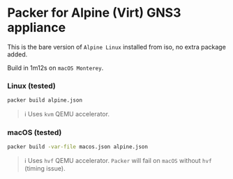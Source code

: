 # Packer for Alpine (Virt) GNS3 appliance

This is the bare version of `Alpine Linux` installed from iso, no extra package added.

Build in 1m12s on `macOS Monterey`.

### Linux (tested)

```bash
packer build alpine.json
```

> :information_source: Uses `kvm` QEMU accelerator.


### macOS (tested)

```bash
packer build -var-file macos.json alpine.json
```

> :information_source: Uses `hvf` QEMU accelerator. `Packer` will fail on `macOS` without `hvf` (timing issue).
